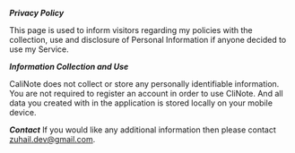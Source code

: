 ***Privacy Policy***

This page is used to inform visitors regarding my policies with the collection,
use and disclosure of Personal Information if anyone decided to use my Service.

***Information Collection and Use***

CaliNote does not collect or store any personally identifiable information.
You are not required to register an account in order to use CliNote.
And all data you created with in the application is stored locally on your mobile device.

***Contact***
If you would like any additional information then please contact zuhail.dev@gmail.com.
